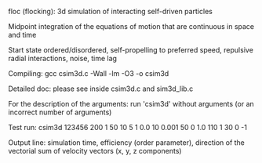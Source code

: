 floc (flocking): 3d simulation of interacting self-driven particles

Midpoint integration of the equations of motion that are continuous in space and time

Start state ordered/disordered, self-propelling to preferred speed, repulsive radial interactions, noise, time lag

Compiling: gcc csim3d.c -Wall -lm -O3 -o csim3d

Detailed doc: please see inside csim3d.c and sim3d_lib.c

For the description of the arguments: run 'csim3d' without arguments (or an incorrect number of arguments)

Test run: csim3d 123456 200 1 50 10 5 1 0.0 10 0.001 50 0 1.0 110 1 30 0 -1

Output line: simulation time, efficiency (order parameter), direction of the vectorial sum of velocity vectors (x, y, z components)
